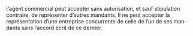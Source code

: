 l'agent commercial peut accepter sans autorisation, et sauf stipulation contraire, de
représenter d’autres mandants.
Il ne peut accepter la représentation d’une entreprise concurrente de celle de l’un de ses man-
dants sans l’accord écrit de ce dernier.